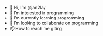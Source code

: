 - 👋 Hi, I’m @jan2lay
- 👀 I’m interested in programming
- 🌱 I’m currently learning programming 
- 💞️ I’m looking to collaborate on programming
- 📫 How to reach me giting

<!---
jan2lay/jan2lay is a ✨ special ✨ repository because its `README.md` (this file) appears on your GitHub profile.
You can click the Preview link to take a look at your changes.
--->
